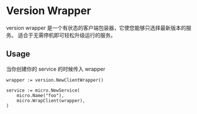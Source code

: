 # Version Wrapper

version wrapper 是一个有状态的客户端包装器，它使您能够只选择最新版本的服务。
适合于无需停机即可轻松升级运行的服务。


## Usage

当你创建你的 service 的时候传入 wrapper

```
wrapper := version.NewClientWrapper()

service := micro.NewService(
	micro.Name("foo"),
	micro.WrapClient(wrapper),
)
```
